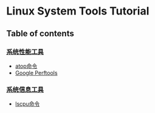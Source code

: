 # Linux System Tools Tutorial

## Table of contents

### [系统性能工具](system_performance_tools)
- [atop命令](system_performance_tools/atop)
- [Google Perftools](system_performance_tools/google_perftools)

### [系统信息工具](system_information_tools)
- [lscpu命令](system_information_tools/lscpu)
